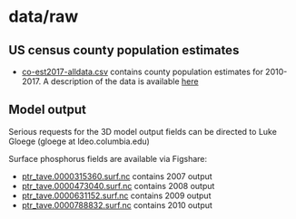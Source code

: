 # data/raw

## US census county population estimates
* [co-est2017-alldata.csv](https://www2.census.gov/programs-surveys/popest/datasets/2010-2017/counties/totals/co-est2017-alldata.csv) contains county population estimates for 2010-2017. A description of the data is available [here](https://www2.census.gov/programs-surveys/popest/technical-documentation/file-layouts/2010-2017/co-est2017-alldata.pdf)

## Model output
Serious requests for the 3D model output fields can be directed to Luke Gloege (gloege at ldeo.columbia.edu)

Surface phosphorus fields are available via Figshare:
* [ptr_tave.0000315360.surf.nc](https://figshare.com/account/home#/projects/37949) contains 2007 output
* [ptr_tave.0000473040.surf.nc](https://figshare.com/account/home#/projects/37949) contains 2008 output
* [ptr_tave.0000631152.surf.nc](https://figshare.com/account/home#/projects/37949) contains 2009 output
* [ptr_tave.0000788832.surf.nc](https://figshare.com/account/home#/projects/37949) contains 2010 output


